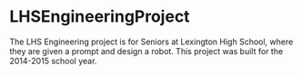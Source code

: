 LHSEngineeringProject
=====================

The LHS Engineering project is for Seniors at Lexington High School, where they are given a prompt and design a robot. This project was built for the 2014-2015 school year.
